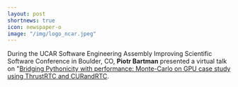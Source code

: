 ```yaml
---
layout: post
shortnews: true
icon: newspaper-o
image: "/img/logo_ncar.jpeg"
---
```


During the UCAR Software Engineering Assembly Improving Scientific Software Conference in Boulder, CO,
  <b>Piotr Bartman</b> presented a virtual talk on
   "<a href="http://web.archive.org/web/20240323130730/https://sea.ucar.edu/conference/2021/agenda">Bridging Pythonicity with performance: Monte-Carlo on GPU case study using ThrustRTC and CURandRTC</a>.

